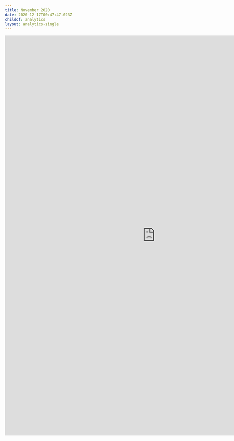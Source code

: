 ```yaml
---
title: November 2020
date: 2020-12-17T00:47:47.023Z
childof: analytics
layout: analytics-single
---
```

<iframe width="960" height="1280" src="https://datastudio.google.com/embed/reporting/8256fdc3-e5fe-4894-a68a-21393dba4792/page/AWD9" frameborder="0" style="border:0" allowfullscreen></iframe>